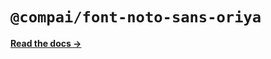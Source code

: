 # `@compai/font-noto-sans-oriya`

[**Read the docs &rarr;**](https://components.ai/docs/typefaces/noto-sans-oriya)
